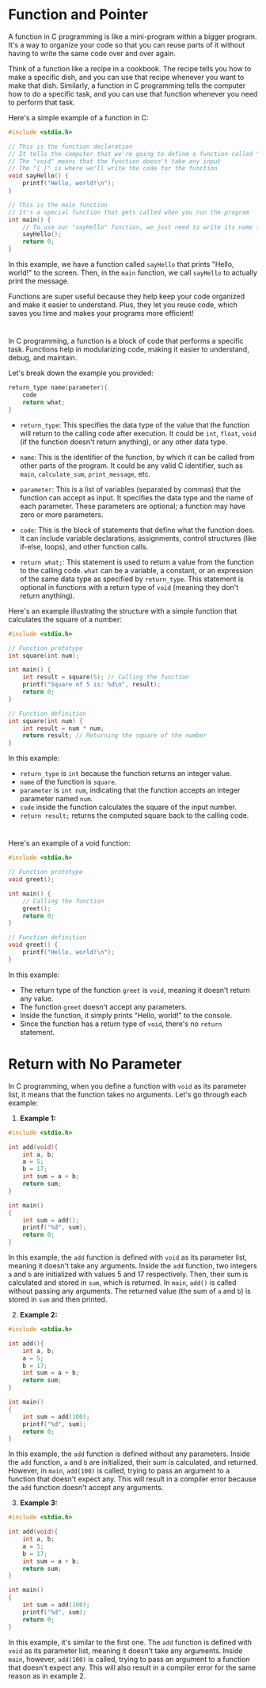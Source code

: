 # Function and Pointer

A function in C programming is like a mini-program within a bigger program. It's a way to organize your code so that you can reuse parts of it without having to write the same code over and over again.

Think of a function like a recipe in a cookbook. The recipe tells you how to make a specific dish, and you can use that recipe whenever you want to make that dish. Similarly, a function in C programming tells the computer how to do a specific task, and you can use that function whenever you need to perform that task.

Here's a simple example of a function in C:

```c
#include <stdio.h>

// This is the function declaration
// It tells the computer that we're going to define a function called "sayHello"
// The "void" means that the function doesn't take any input
// The "{ }" is where we'll write the code for the function
void sayHello() {
    printf("Hello, world!\n");
}

// This is the main function
// It's a special function that gets called when you run the program
int main() {
    // To use our "sayHello" function, we just need to write its name followed by "()"
    sayHello();
    return 0;
}
```

In this example, we have a function called `sayHello` that prints "Hello, world!" to the screen. Then, in the `main` function, we call `sayHello` to actually print the message.

Functions are super useful because they help keep your code organized and make it easier to understand. Plus, they let you reuse code, which saves you time and makes your programs more efficient!

#

In C programming, a function is a block of code that performs a specific task. Functions help in modularizing code, making it easier to understand, debug, and maintain.

Let's break down the example you provided:

```c
return_type name(parameter){
    code
    return what;
}
```

- `return_type`: This specifies the data type of the value that the function will return to the calling code after execution. It could be `int`, `float`, `void` (if the function doesn't return anything), or any other data type.

- `name`: This is the identifier of the function, by which it can be called from other parts of the program. It could be any valid C identifier, such as `main`, `calculate_sum`, `print_message`, etc.

- `parameter`: This is a list of variables (separated by commas) that the function can accept as input. It specifies the data type and the name of each parameter. These parameters are optional; a function may have zero or more parameters.

- `code`: This is the block of statements that define what the function does. It can include variable declarations, assignments, control structures (like if-else, loops), and other function calls.

- `return what;`: This statement is used to return a value from the function to the calling code. `what` can be a variable, a constant, or an expression of the same data type as specified by `return_type`. This statement is optional in functions with a return type of `void` (meaning they don't return anything).

Here's an example illustrating the structure with a simple function that calculates the square of a number:

```c
#include <stdio.h>

// Function prototype
int square(int num);

int main() {
    int result = square(5); // Calling the function
    printf("Square of 5 is: %d\n", result);
    return 0;
}

// Function definition
int square(int num) {
    int result = num * num;
    return result; // Returning the square of the number
}
```

In this example:

- `return_type` is `int` because the function returns an integer value.
- `name` of the function is `square`.
- `parameter` is `int num`, indicating that the function accepts an integer parameter named `num`.
- `code` inside the function calculates the square of the input number.
- `return result;` returns the computed square back to the calling code.

#

Here's an example of a void function:

```c
#include <stdio.h>

// Function prototype
void greet();

int main() {
    // Calling the function
    greet();
    return 0;
}

// Function definition
void greet() {
    printf("Hello, world!\n");
}
```

In this example:

- The return type of the function `greet` is `void`, meaning it doesn't return any value.
- The function `greet` doesn't accept any parameters.
- Inside the function, it simply prints "Hello, world!" to the console.
- Since the function has a return type of `void`, there's no `return` statement.

# Return with No Parameter

In C programming, when you define a function with `void` as its parameter list, it means that the function takes no arguments. Let's go through each example:

1. **Example 1:**

```c
#include <stdio.h>

int add(void){
    int a, b;
    a = 5;
    b = 17;
    int sum = a + b;
    return sum;
}

int main()
{
    int sum = add();
    printf("%d", sum);
    return 0;
}
```

In this example, the `add` function is defined with `void` as its parameter list, meaning it doesn't take any arguments. Inside the `add` function, two integers `a` and `b` are initialized with values 5 and 17 respectively. Then, their sum is calculated and stored in `sum`, which is returned. In `main`, `add()` is called without passing any arguments. The returned value (the sum of `a` and `b`) is stored in `sum` and then printed.

2. **Example 2:**

```c
#include <stdio.h>

int add(){
    int a, b;
    a = 5;
    b = 17;
    int sum = a + b;
    return sum;
}

int main()
{
    int sum = add(100);
    printf("%d", sum);
    return 0;
}
```

In this example, the `add` function is defined without any parameters. Inside the `add` function, `a` and `b` are initialized, their sum is calculated, and returned. However, in `main`, `add(100)` is called, trying to pass an argument to a function that doesn't expect any. This will result in a compiler error because the `add` function doesn't accept any arguments.

3. **Example 3:**

```c
#include <stdio.h>

int add(void){
    int a, b;
    a = 5;
    b = 17;
    int sum = a + b;
    return sum;
}

int main()
{
    int sum = add(100);
    printf("%d", sum);
    return 0;
}
```

In this example, it's similar to the first one. The `add` function is defined with `void` as its parameter list, meaning it doesn't take any arguments. Inside `main`, however, `add(100)` is called, trying to pass an argument to a function that doesn't expect any. This will also result in a compiler error for the same reason as in example 2.
